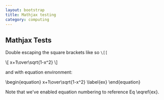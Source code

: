 ```yaml
---
layout: bootstrap
title: Mathjax testing 
category: computing
---
```




## Mathjax Tests

Double escaping the square brackets like so `\[[`

\\[ x+1\over\sqrt{1-x^2} \\]

and with equation environment:

\begin{equation}
x+1\over\sqrt{1-x^2} \label{ex}
\end{equation}

Note that we've enabled equation numbering to reference Eq \eqref{ex}.  
